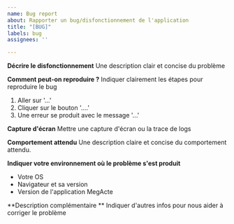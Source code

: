 ```yaml
---
name: Bug report
about: Rapporter un bug/disfonctionnement de l'application
title: "[BUG]"
labels: bug
assignees: ''

---
```


**Décrire le disfonctionnement**
Une description clair et concise du problème

**Comment peut-on reproduire ?**
Indiquer clairement les étapes pour reproduire le bug
1. Aller sur  '...'
2. Cliquer sur le bouton '....'
3. Une erreur se produit avec le message '...'

**Capture d'écran**
Mettre une capture d'écran ou la trace de logs

**Comportement attendu**
Une description claire et concise du comportement attendu.

**Indiquer votre environnement où le problème s'est produit**
 - Votre OS 
 - Navigateur et sa version
 - Version de l'application MegActe

**Description complémentaire **
Indiquer d'autres infos pour nous aider à corriger le problème
